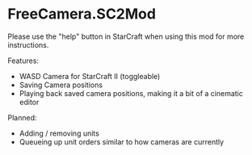 # FreeCamera.SC2Mod

Please use the "help" button in StarCraft when using this mod for more instructions.

Features:

 - WASD Camera for StarCraft II (toggleable)
 - Saving Camera positions
 - Playing back saved camera positions, making it a bit of a cinematic editor
 
 
 Planned:
  - Adding / removing units
  - Queueing up unit orders similar to how cameras are currently
 
